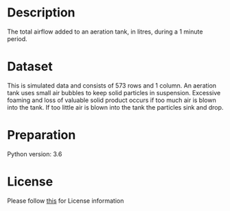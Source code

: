 # Description
The total airflow added to an aeration tank, in litres, during a 1 minute period.

# Dataset
This is simulated data and consists of 573 rows and 1 column. An aeration tank uses small air bubbles to keep solid particles in suspension. Excessive foaming and loss of valuable solid product occurs if too much air is blown into the tank. If too little air is blown into the tank the particles sink and drop.

# Preparation
Python version: 3.6 

# License
Please follow [this]("https://creativecommons.org/licenses/by-sa/4.0/") for License information